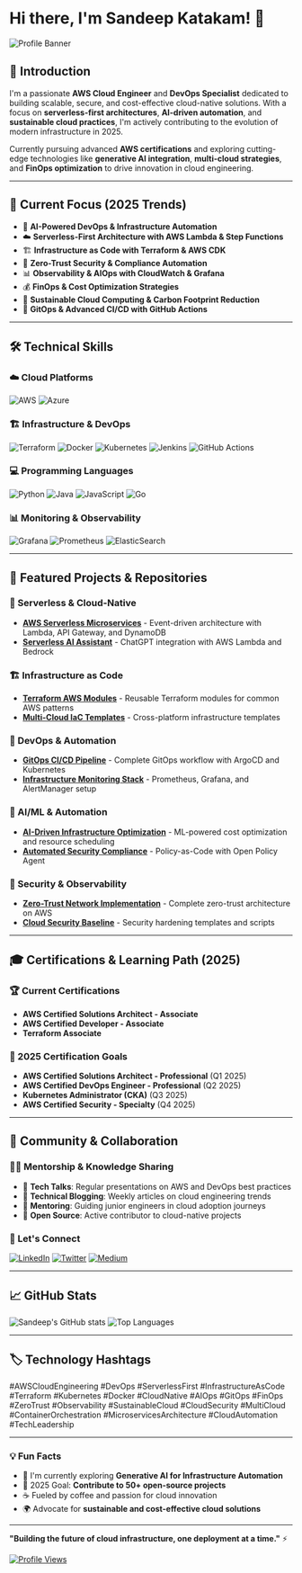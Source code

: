 # Hi there, I'm Sandeep Katakam! 👋

![Profile Banner](https://github.com/sandeepkatakam21/sandeepkatakam21/blob/main/assets/banner.png)

## 🚀 Introduction

I'm a passionate **AWS Cloud Engineer** and **DevOps Specialist** dedicated to building scalable, secure, and cost-effective cloud-native solutions. With a focus on **serverless-first architectures**, **AI-driven automation**, and **sustainable cloud practices**, I'm actively contributing to the evolution of modern infrastructure in 2025.

Currently pursuing advanced **AWS certifications** and exploring cutting-edge technologies like **generative AI integration**, **multi-cloud strategies**, and **FinOps optimization** to drive innovation in cloud engineering.

---

## 🎯 Current Focus (2025 Trends)

- 🤖 **AI-Powered DevOps & Infrastructure Automation**
- ☁️ **Serverless-First Architecture with AWS Lambda & Step Functions**
- 🏗️ **Infrastructure as Code with Terraform & AWS CDK**
- 🔐 **Zero-Trust Security & Compliance Automation**
- 📊 **Observability & AIOps with CloudWatch & Grafana**
- 💰 **FinOps & Cost Optimization Strategies**
- 🌱 **Sustainable Cloud Computing & Carbon Footprint Reduction**
- 🔄 **GitOps & Advanced CI/CD with GitHub Actions**

---

## 🛠️ Technical Skills

### ☁️ Cloud Platforms
![AWS](https://img.shields.io/badge/AWS-%23FF9900.svg?style=for-the-badge&logo=amazon-aws&logoColor=white)
![Azure](https://img.shields.io/badge/Microsoft%20Azure-0089D0?style=for-the-badge&logo=microsoft-azure&logoColor=white)

### 🏗️ Infrastructure & DevOps
![Terraform](https://img.shields.io/badge/Terraform-%235835CC.svg?style=for-the-badge&logo=terraform&logoColor=white)
![Docker](https://img.shields.io/badge/Docker-%230db7ed.svg?style=for-the-badge&logo=docker&logoColor=white)
![Kubernetes](https://img.shields.io/badge/Kubernetes-%23326ce5.svg?style=for-the-badge&logo=kubernetes&logoColor=white)
![Jenkins](https://img.shields.io/badge/Jenkins-%232C5263.svg?style=for-the-badge&logo=jenkins&logoColor=white)
![GitHub Actions](https://img.shields.io/badge/GitHub%20Actions-%232671E5.svg?style=for-the-badge&logo=githubactions&logoColor=white)

### 💻 Programming Languages
![Python](https://img.shields.io/badge/Python-3670A0?style=for-the-badge&logo=python&logoColor=ffdd54)
![Java](https://img.shields.io/badge/Java-%23ED8B00.svg?style=for-the-badge&logo=openjdk&logoColor=white)
![JavaScript](https://img.shields.io/badge/JavaScript-%23323330.svg?style=for-the-badge&logo=javascript&logoColor=%23F7DF1E)
![Go](https://img.shields.io/badge/Go-%2300ADD8.svg?style=for-the-badge&logo=go&logoColor=white)

### 📊 Monitoring & Observability
![Grafana](https://img.shields.io/badge/Grafana-%23F46800.svg?style=for-the-badge&logo=grafana&logoColor=white)
![Prometheus](https://img.shields.io/badge/Prometheus-%23E6522C.svg?style=for-the-badge&logo=prometheus&logoColor=white)
![ElasticSearch](https://img.shields.io/badge/ElasticSearch-005571?style=for-the-badge&logo=elasticsearch&logoColor=white)

---

## 📌 Featured Projects & Repositories

### 🚀 Serverless & Cloud-Native
- **[AWS Serverless Microservices](https://github.com/sandeepkatakam21/aws-serverless-microservices)** - Event-driven architecture with Lambda, API Gateway, and DynamoDB
- **[Serverless AI Assistant](https://github.com/sandeepkatakam21/serverless-ai-assistant)** - ChatGPT integration with AWS Lambda and Bedrock

### 🏗️ Infrastructure as Code
- **[Terraform AWS Modules](https://github.com/sandeepkatakam21/terraform-aws-modules)** - Reusable Terraform modules for common AWS patterns
- **[Multi-Cloud IaC Templates](https://github.com/sandeepkatakam21/multi-cloud-iac)** - Cross-platform infrastructure templates

### 🔧 DevOps & Automation
- **[GitOps CI/CD Pipeline](https://github.com/sandeepkatakam21/gitops-cicd-pipeline)** - Complete GitOps workflow with ArgoCD and Kubernetes
- **[Infrastructure Monitoring Stack](https://github.com/sandeepkatakam21/monitoring-stack)** - Prometheus, Grafana, and AlertManager setup

### 🤖 AI/ML & Automation
- **[AI-Driven Infrastructure Optimization](https://github.com/sandeepkatakam21/ai-infra-optimizer)** - ML-powered cost optimization and resource scheduling
- **[Automated Security Compliance](https://github.com/sandeepkatakam21/security-compliance-automation)** - Policy-as-Code with Open Policy Agent

### 🔐 Security & Observability
- **[Zero-Trust Network Implementation](https://github.com/sandeepkatakam21/zero-trust-network)** - Complete zero-trust architecture on AWS
- **[Cloud Security Baseline](https://github.com/sandeepkatakam21/cloud-security-baseline)** - Security hardening templates and scripts

---

## 🎓 Certifications & Learning Path (2025)

### 🏆 Current Certifications
- **AWS Certified Solutions Architect - Associate**
- **AWS Certified Developer - Associate**
- **Terraform Associate**

### 🎯 2025 Certification Goals
- **AWS Certified Solutions Architect - Professional** (Q1 2025)
- **AWS Certified DevOps Engineer - Professional** (Q2 2025)
- **Kubernetes Administrator (CKA)** (Q3 2025)
- **AWS Certified Security - Specialty** (Q4 2025)

---

## 🤝 Community & Collaboration

### 👨‍🏫 Mentorship & Knowledge Sharing
- 🎤 **Tech Talks**: Regular presentations on AWS and DevOps best practices
- 📝 **Technical Blogging**: Weekly articles on cloud engineering trends
- 👥 **Mentoring**: Guiding junior engineers in cloud adoption journeys
- 🌟 **Open Source**: Active contributor to cloud-native projects

### 🔗 Let's Connect
[![LinkedIn](https://img.shields.io/badge/LinkedIn-%230077B5.svg?style=for-the-badge&logo=linkedin&logoColor=white)](https://linkedin.com/in/sandeepkatakam)
[![Twitter](https://img.shields.io/badge/Twitter-%231DA1F2.svg?style=for-the-badge&logo=twitter&logoColor=white)](https://twitter.com/sandeepkatakam)
[![Medium](https://img.shields.io/badge/Medium-12100E?style=for-the-badge&logo=medium&logoColor=white)](https://medium.com/@sandeepkatakam)

---

## 📈 GitHub Stats

![Sandeep's GitHub stats](https://github-readme-stats.vercel.app/api?username=sandeepkatakam21&show_icons=true&theme=tokyonight)
![Top Languages](https://github-readme-stats.vercel.app/api/top-langs/?username=sandeepkatakam21&layout=compact&theme=tokyonight)

---

## 🏷️ Technology Hashtags

#AWSCloudEngineering #DevOps #ServerlessFirst #InfrastructureAsCode #Terraform #Kubernetes #Docker #CloudNative #AIOps #GitOps #FinOps #ZeroTrust #Observability #SustainableCloud #CloudSecurity #MultiCloud #ContainerOrchestration #MicroservicesArchitecture #CloudAutomation #TechLeadership

---

### 💡 Fun Facts
- 🌱 I'm currently exploring **Generative AI for Infrastructure Automation**
- 🎯 2025 Goal: **Contribute to 50+ open-source projects**
- ☕ Fueled by coffee and passion for cloud innovation
- 🌍 Advocate for **sustainable and cost-effective cloud solutions**

---

**"Building the future of cloud infrastructure, one deployment at a time."** ⚡

[![Profile Views](https://komarev.com/ghpvc/?username=sandeepkatakam21&color=brightgreen&style=flat-square)](https://github.com/sandeepkatakam21)
